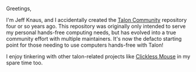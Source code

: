 Greetings,

I'm Jeff Knaus, and I accidentally created the [Talon Community](https://github.com/talonhub/community) repository four or so years ago. This repository was originally only intended to serve my personal hands-free computing needs, but has evolved into a true community effort with multiple maintainers. It's now the defacto starting point for those needing to use computers hands-free with Talon!  

I enjoy tinkering with other talon-related projects like [Clickless Mouse](https://github.com/knausj85/clickless_mouse) in my spare time too. 


